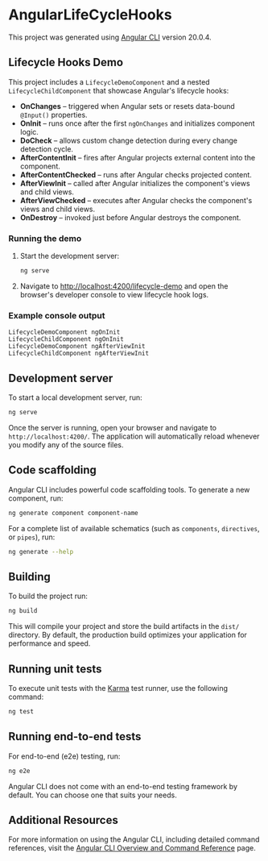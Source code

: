 # AngularLifeCycleHooks

This project was generated using [Angular CLI](https://github.com/angular/angular-cli) version 20.0.4.

## Lifecycle Hooks Demo

This project includes a `LifecycleDemoComponent` and a nested `LifecycleChildComponent` that showcase Angular's lifecycle hooks:

- **OnChanges** – triggered when Angular sets or resets data-bound `@Input()` properties.
- **OnInit** – runs once after the first `ngOnChanges` and initializes component logic.
- **DoCheck** – allows custom change detection during every change detection cycle.
- **AfterContentInit** – fires after Angular projects external content into the component.
- **AfterContentChecked** – runs after Angular checks projected content.
- **AfterViewInit** – called after Angular initializes the component's views and child views.
- **AfterViewChecked** – executes after Angular checks the component's views and child views.
- **OnDestroy** – invoked just before Angular destroys the component.

### Running the demo

1. Start the development server:

   ```bash
   ng serve
   ```

2. Navigate to [http://localhost:4200/lifecycle-demo](http://localhost:4200/lifecycle-demo) and open the browser's developer console to view lifecycle hook logs.

### Example console output

```text
LifecycleDemoComponent ngOnInit
LifecycleChildComponent ngOnInit
LifecycleDemoComponent ngAfterViewInit
LifecycleChildComponent ngAfterViewInit
```

## Development server

To start a local development server, run:

```bash
ng serve
```

Once the server is running, open your browser and navigate to `http://localhost:4200/`. The application will automatically reload whenever you modify any of the source files.

## Code scaffolding

Angular CLI includes powerful code scaffolding tools. To generate a new component, run:

```bash
ng generate component component-name
```

For a complete list of available schematics (such as `components`, `directives`, or `pipes`), run:

```bash
ng generate --help
```

## Building

To build the project run:

```bash
ng build
```

This will compile your project and store the build artifacts in the `dist/` directory. By default, the production build optimizes your application for performance and speed.

## Running unit tests

To execute unit tests with the [Karma](https://karma-runner.github.io) test runner, use the following command:

```bash
ng test
```

## Running end-to-end tests

For end-to-end (e2e) testing, run:

```bash
ng e2e
```

Angular CLI does not come with an end-to-end testing framework by default. You can choose one that suits your needs.

## Additional Resources

For more information on using the Angular CLI, including detailed command references, visit the [Angular CLI Overview and Command Reference](https://angular.dev/tools/cli) page.
